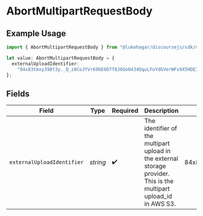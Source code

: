 # AbortMultipartRequestBody

## Example Usage

```typescript
import { AbortMultipartRequestBody } from "@lukehagar/discoursejs/sdk/models/operations";

let value: AbortMultipartRequestBody = {
  externalUploadIdentifier:
    "84x83tmxy398t3y._Q_z8CoJYVr69bE6D7f8J6Oo0434QquLFoYdGVerWFx9X5HDEI_TP_95c34n853495x35345394.d.ghQ",
};
```

## Fields

| Field                                                                                                               | Type                                                                                                                | Required                                                                                                            | Description                                                                                                         | Example                                                                                                             |
| ------------------------------------------------------------------------------------------------------------------- | ------------------------------------------------------------------------------------------------------------------- | ------------------------------------------------------------------------------------------------------------------- | ------------------------------------------------------------------------------------------------------------------- | ------------------------------------------------------------------------------------------------------------------- |
| `externalUploadIdentifier`                                                                                          | *string*                                                                                                            | :heavy_check_mark:                                                                                                  | The identifier of the multipart upload in the external storage provider. This is the multipart upload_id in AWS S3. | 84x83tmxy398t3y._Q_z8CoJYVr69bE6D7f8J6Oo0434QquLFoYdGVerWFx9X5HDEI_TP_95c34n853495x35345394.d.ghQ                   |